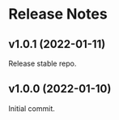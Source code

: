 # Release Notes

## v1.0.1 (2022-01-11)
Release stable repo.

## v1.0.0 (2022-01-10)
Initial commit.
